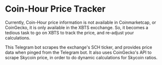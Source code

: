 # Coin-Hour Price Tracker
Currently, Coin-Hour price information is not available in Coinmarketcap, or CoinGecko, it is only available in the XBTS excchange. So, it becomes a tedious task to go on XBTS to track the price, and re-adjust your calculations. 

This Telegram bot scrapes the exchange's SCH ticker, and provides price data when pinged from the Telegram bot. It also uses CoinGecko's API to scrape Skycoin price, in order to do dynamic calculations for Skycoin ratios.  
